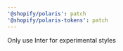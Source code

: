 ```yaml
---
'@shopify/polaris': patch
'@shopify/polaris-tokens': patch
---
```


Only use Inter for experimental styles
